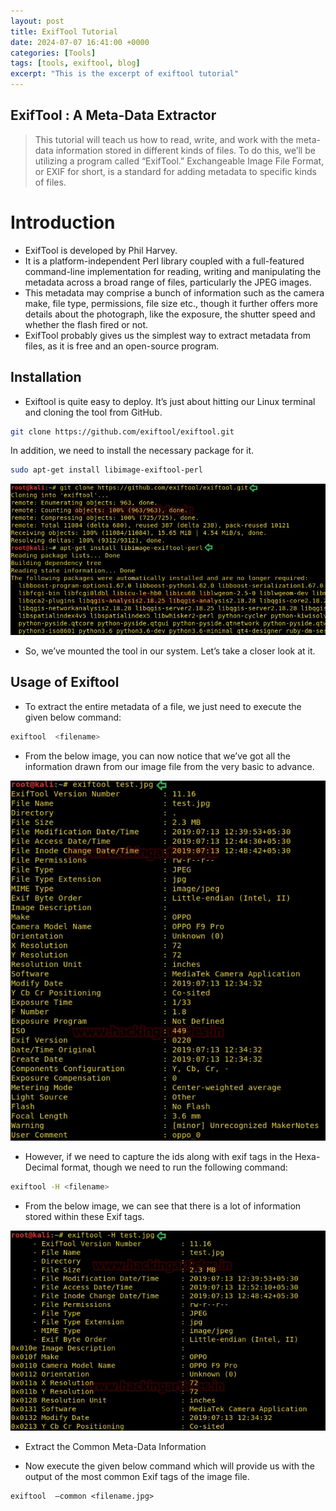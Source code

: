 ```yaml
---
layout: post
title: ExifTool Tutorial
date: 2024-07-07 16:41:00 +0000
categories: [Tools]
tags: [tools, exiftool, blog]
excerpt: "This is the excerpt of exiftool tutorial"
---
```


## ExifTool : A Meta-Data Extractor ##

>This tutorial will teach us how to read, write, and work with the meta-data information stored in different kinds of files. To do this, we’ll be utilizing a program called “ExifTool.” Exchangeable Image File Format, or EXIF for short, is a standard for adding metadata to specific kinds of files.


# Introduction #

- ExifTool is developed by Phil Harvey. 
- It is a platform-independent Perl library coupled with a full-featured command-line implementation for reading, writing and manipulating the metadata across a broad range of files, particularly the JPEG images. 
- This metadata may comprise a bunch of information such as the camera make, file type, permissions, file size etc., though it further offers more details about the photograph, like the exposure, the shutter speed and whether the flash fired or not. 
- ExifTool probably gives us the simplest way to extract metadata from files, as it is free and an open-source program.


## Installation ##

- Exiftool is quite easy to deploy. It’s just about hitting our Linux terminal and cloning the tool from GitHub.


```bash
git clone https://github.com/exiftool/exiftool.git 
```

In addition, we need to install the necessary package for it.

```bash
sudo apt-get install libimage-exiftool-perl
```
![ExifTool](/assets/img/blog/exiftool/1.webp)

- So, we’ve mounted the tool in our system. Let’s take a closer look at it.

## Usage of Exiftool ##

- To extract the entire metadata of a file, we just need to execute the given below command:

```bash
exiftool  <filename>
```

- From the below image, you can now notice that we’ve got all the information drawn from our image file from the very basic to advance.

![ExifTool](/assets/img/blog/exiftool/2.webp)

- However, if we need to capture the ids along with exif tags in the Hexa-Decimal format, though we need to run the following command:

```bash
exiftool -H <filename>
```

- From the below image, we can see that there is a lot of information stored within these Exif tags.

![ExifTool](/assets/img/blog/exiftool/3.webp)

- Extract the Common Meta-Data Information

- Now execute the given below command which will provide us with the output of the most common Exif tags of the image file.

```
exiftool  –common <filename.jpg>
```
